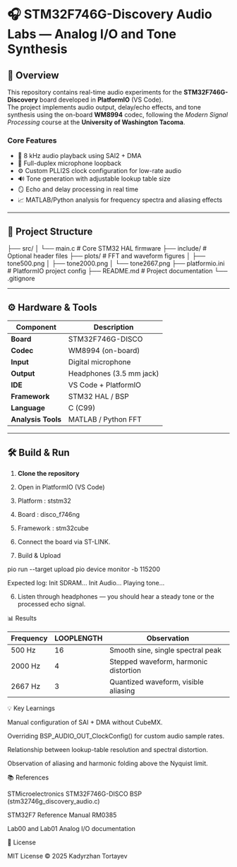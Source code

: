 # 🎧 STM32F746G-Discovery Audio Labs — Analog I/O and Tone Synthesis

## 🧭 Overview
This repository contains real-time audio experiments for the **STM32F746G-Discovery** board developed in **PlatformIO** (VS Code).  
The project implements audio output, delay/echo effects, and tone synthesis using the on-board **WM8994** codec, following the *Modern Signal Processing* course at the **University of Washington Tacoma**.

### Core Features
- 🎵 8 kHz audio playback using SAI2 + DMA  
- 🔁 Full-duplex microphone loopback  
- ⚙️ Custom PLLI2S clock configuration for low-rate audio  
- 🔊 Tone generation with adjustable lookup table size  
- 🪞 Echo and delay processing in real time  
- 📈 MATLAB/Python analysis for frequency spectra and aliasing effects  

---

## 🧩 Project Structure

├── src/
│ └── main.c # Core STM32 HAL firmware
├── include/ # Optional header files
├── plots/ # FFT and waveform figures
│ ├── tone500.png
│ ├── tone2000.png
│ └── tone2667.png
├── platformio.ini # PlatformIO project config
├── README.md # Project documentation
└── .gitignore



---

## ⚙️ Hardware & Tools
| Component | Description |
|------------|-------------|
| **Board** | STM32F746G-DISCO |
| **Codec** | WM8994 (on-board) |
| **Input** | Digital microphone |
| **Output** | Headphones (3.5 mm jack) |
| **IDE** | VS Code + PlatformIO |
| **Framework** | STM32 HAL / BSP |
| **Language** | C (C99) |
| **Analysis Tools** | MATLAB / Python FFT |

---

## 🛠️ Build & Run
1. **Clone the repository**

2. Open in PlatformIO (VS Code)

3. Platform : ststm32

4. Board : disco_f746ng

5. Framework : stm32cube

6. Connect the board via ST-LINK.

7. Build & Upload

pio run --target upload
pio device monitor -b 115200

Expected log:
Init SDRAM...
Init Audio...
Playing tone...

6. Listen through headphones — you should hear a steady tone or the processed echo signal.


📊 Results

| Frequency | LOOPLENGTH | Observation                           |
| --------- | ---------- | ------------------------------------- |
| 500 Hz    | 16         | Smooth sine, single spectral peak     |
| 2000 Hz   | 4          | Stepped waveform, harmonic distortion |
| 2667 Hz   | 3          | Quantized waveform, visible aliasing  |


💡 Key Learnings

Manual configuration of SAI + DMA without CubeMX.

Overriding BSP_AUDIO_OUT_ClockConfig() for custom audio sample rates.

Relationship between lookup-table resolution and spectral distortion.

Observation of aliasing and harmonic folding above the Nyquist limit.

📚 References

STMicroelectronics STM32F746G-DISCO BSP (stm32746g_discovery_audio.c)

STM32F7 Reference Manual RM0385

Lab00 and Lab01 Analog I/O documentation

🧾 License

MIT License © 2025 Kadyrzhan Tortayev